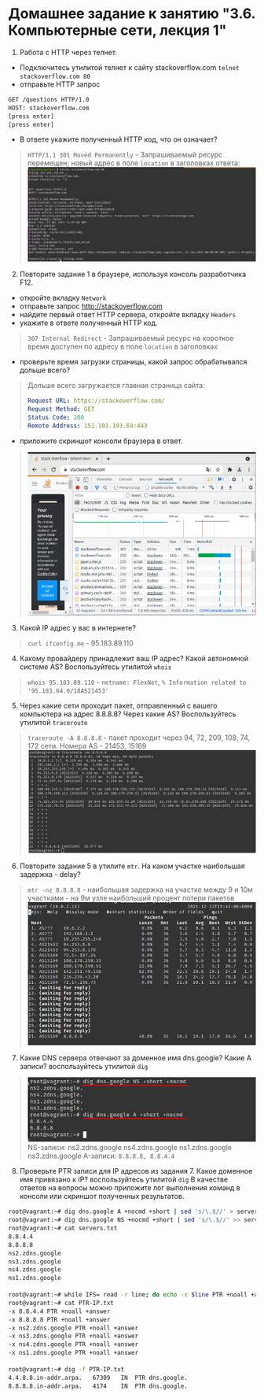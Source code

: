 # Домашнее задание к занятию "3.6. Компьютерные сети, лекция 1"

1. Работа c HTTP через телнет.
- Подключитесь утилитой телнет к сайту stackoverflow.com
`telnet stackoverflow.com 80`
- отправьте HTTP запрос
```bash
GET /questions HTTP/1.0
HOST: stackoverflow.com
[press enter]
[press enter]
```
- В ответе укажите полученный HTTP код, что он означает?
> ` HTTP/1.1 301 Moved Permanently ` - Запрашиваемый ресурс перемещен; новый адрес в поле `location` в заголовках ответа:
> ![](assets/03sys06net-001.png)


2. Повторите задание 1 в браузере, используя консоль разработчика F12.
- откройте вкладку `Network`
- отправьте запрос http://stackoverflow.com
- найдите первый ответ HTTP сервера, откройте вкладку `Headers`
- укажите в ответе полученный HTTP код.
> `307 Internal Redirect` - Запрашиваемый ресурс на короткое время доступен по адресу в поле `location` в заголовках


- проверьте время загрузки страницы, какой запрос обрабатывался дольше всего?
> Дольше всего загружается главная страница сайта: 
> ```yaml
> Request URL: https://stackoverflow.com/
> Request Method: GET
> Status Code: 200 
> Remote Address: 151.101.193.69:443
> ```

- приложите скриншот консоли браузера в ответ.
> ![](assets/03sys06net-002.png)
>

3. Какой IP адрес у вас в интернете?
> `curl ifconfig.me` - 95.183.89.110

4. Какому провайдеру принадлежит ваш IP адрес? Какой автономной системе AS? Воспользуйтесь утилитой `whois`
> `whois 95.183.89.110` - `netname: FlexNet`, `% Information related to '95.183.64.0/18AS21453' ` 

5. Через какие сети проходит пакет, отправленный с вашего компьютера на адрес 8.8.8.8? Через какие AS? Воспользуйтесь утилитой `traceroute`
> `traceroute -A 8.8.8.8` - пакет проходит через 94, 72, 209, 108, 74, 172 сети. Номера AS - 21453, 15169
> ![](assets/03sys06net-003.png)

6. Повторите задание 5 в утилите `mtr`. На каком участке наибольшая задержка - delay?
> `mtr -nz 8.8.8.8` - наибольшая задержка на участке между 9 и 10м участками - на 9м узле наибольший процент потери пакетов
> ![](assets/03sys06net-004.png)

7. Какие DNS сервера отвечают за доменное имя dns.google? Какие A записи? воспользуйтесь утилитой `dig`
> ![](assets/03sys06net-005.png)
> NS-записи:
> ns2.zdns.google
> ns4.zdns.google
> ns1.zdns.google
> ns3.zdns.google 
> A-записи: `8.8.8.8, 8.8.4.4`

8. Проверьте PTR записи для IP адресов из задания 7. Какое доменное имя привязано к IP? воспользуйтесь утилитой `dig`
В качестве ответов на вопросы можно приложите лог выполнения команд в консоли или скриншот полученных результатов.
 
```bash
root@vagrant:~# dig dns.google A +nocmd +short | sed 's/\.$//' > servers.txt
root@vagrant:~# dig dns.google NS +nocmd +short | sed 's/\.$//' >> servers.txt
root@vagrant:~# cat servers.txt
8.8.4.4
8.8.8.8
ns2.zdns.google
ns3.zdns.google
ns4.zdns.google
ns1.zdns.google

root@vagrant:~# while IFS= read -r line; do echo -x $line PTR +noall +answer >> PTR-IP.txt; done < servers.txt
root@vagrant:~# cat PTR-IP.txt 
-x 8.8.4.4 PTR +noall +answer
-x 8.8.8.8 PTR +noall +answer
-x ns2.zdns.google PTR +noall +answer
-x ns3.zdns.google PTR +noall +answer
-x ns4.zdns.google PTR +noall +answer
-x ns1.zdns.google PTR +noall +answer

root@vagrant:~# dig -f PTR-IP.txt 
4.4.8.8.in-addr.arpa.	67309	IN	PTR	dns.google.
8.8.8.8.in-addr.arpa.	4174	IN	PTR	dns.google.
```

